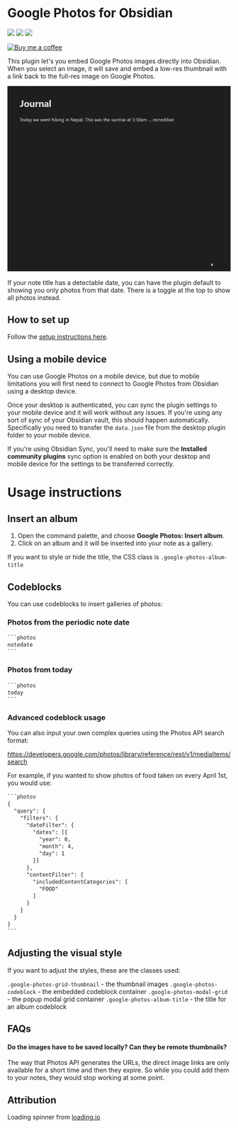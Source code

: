 # Google Photos for Obsidian

![](https://img.shields.io/github/license/alangrainger/obsidian-google-photos) ![](https://img.shields.io/github/v/release/alangrainger/obsidian-google-photos?style=flat-square) ![](https://img.shields.io/github/downloads/alangrainger/obsidian-google-photos/total)

<a href="https://ko-fi.com/alan_" target="_blank"><img src="https://cdn.buymeacoffee.com/buttons/v2/default-yellow.png" alt="Buy me a coffee" style="width:190px"></a>

This plugin let's you embed Google Photos images directly into Obsidian. When you select an image, it will save and embed a low-res thumbnail with a link back to the full-res image on Google Photos.

![](img/demo.gif)

If your note title has a detectable date, you can have the plugin default to showing you only photos from that date. There is a toggle at the top to show all photos instead.

## How to set up

Follow the [setup instructions here](docs/Setup.md).

## Using a mobile device

You can use Google Photos on a mobile device, but due to mobile limitations you will first need to connect to Google Photos from Obsidian using a desktop device.

Once your desktop is authenticated, you can sync the plugin settings to your mobile device and it will work without any issues. If you're using any sort of sync of your Obsidian vault, this should happen automatically. Specifically you need to transfer the `data.json` file from the desktop plugin folder to your mobile device.

If you're using Obsidian Sync, you'll need to make sure the **Installed community plugins** sync option is enabled on both your desktop and mobile device for the settings to be transferred correctly.

# Usage instructions

## Insert an album

1. Open the command palette, and choose **Google Photos: Insert album**.
2. Click on an album and it will be inserted into your note as a gallery.

If you want to style or hide the title, the CSS class is `.google-photos-album-title`

## Codeblocks

You can use codeblocks to insert galleries of photos:

### Photos from the periodic note date

````
```photos
notedate
```
````

### Photos from today

````
```photos
today
```
````

### Advanced codeblock usage

You can also input your own complex queries using the Photos API search format:

https://developers.google.com/photos/library/reference/rest/v1/mediaItems/search

For example, if you wanted to show photos of food taken on every April 1st, you would use:

````
```photos
{
  "query": {
    "filters": {
      "dateFilter": {
        "dates": [{
          "year": 0,
          "month": 4,
          "day": 1
        }]
      },
      "contentFilter": {
        "includedContentCategories": [
          "FOOD"
        ]
      }
    }
  }
}
```
````

## Adjusting the visual style

If you want to adjust the styles, these are the classes used:

`.google-photos-grid-thumbnail` - the thumbnail images
`.google-photos-codeblock` - the embedded codeblock container
`.google-photos-modal-grid` - the popup modal grid container
`.google-photos-album-title` - the title for an album codeblock

## FAQs

#### Do the images have to be saved locally? Can they be remote thumbnails?

The way that Photos API generates the URLs, the direct image links are only available for a short time and then they expire. So while you could add them to your notes, they would stop working at some point.

## Attribution
Loading spinner from [loading.io](https://loading.io/)
